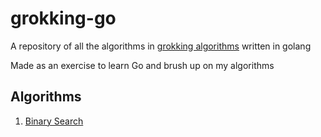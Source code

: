 # grokking-go
A repository of all the algorithms in [grokking algorithms](https://www.manning.com/books/grokking-algorithms) written in golang

Made as an exercise to learn Go and brush up on my algorithms

## Algorithms
1. [Binary Search](./binarySearch.go)

